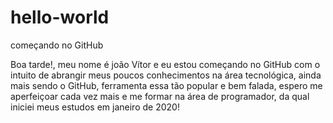 # hello-world
começando no GitHub

Boa tarde!, meu nome é joão Vítor e eu estou começando no GitHub com o intuito de abrangir meus poucos conhecimentos na área tecnológica, ainda mais sendo o GitHub, ferramenta essa tão popular e bem falada, espero me aperfeiçoar cada vez mais e me formar na área de programador, da qual iniciei meus estudos em janeiro de 2020!
